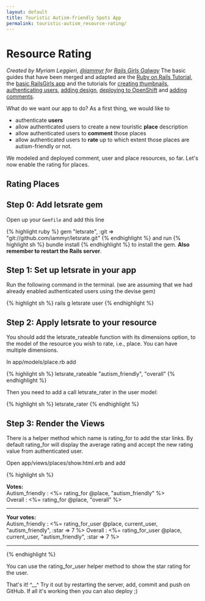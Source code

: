 ```yaml
---
layout: default
title: Touristic Autism-friendly Spots App
permalink: touristic-autism_resource-rating/
---
```


# Resource Rating

*Created by Myriam Leggieri, [@iammyr](https://twitter.com/iammyr)*
*for [Rails Girls Galway](https://github.com/RailsGirlsGalway)*
The basic guides that have been merged and adapted are the [Ruby on Rails Tutorial](http://www.railstutorial.org/book), the [basic RailsGirls app](http://guides.railsgirls.com/app/) and the tutorials for [creating thumbnails](http://guides.railsgirls.com/thumbnails), [authenticating users](http://guides.railsgirls.com/devise/), [adding design](http://guides.railsgirls.com/design), [deploying to OpenShift](http://guides.railsgirls.com/openshift/) and [adding comments](http://guides.railsgirls.com/commenting).

What do we want our app to do? As a first thing, we would like to 
* authenticate **users**
* allow authenticated users to create a new touristic **place** description
* allow authenticated users to **comment** those places
* allow authenticated users to **rate** up to which extent those places are autism-friendly or not.

We modeled and deployed comment, user and place resources, so far. Let's now enable the rating for places.

## Rating Places

## Step 0: Add letsrate gem

Open up your `Gemfile` and add this line

{% highlight ruby %}
gem "letsrate", :git => "git://github.com/iammyr/letsrate.git"
{% endhighlight %}
and run
{% highlight sh %}
bundle install
{% endhighlight %}
to install the gem. **Also remember to restart the Rails server**.

## Step 1: Set up letsrate in your app

Run the following command in the terminal. (we are assuming that we had already enabled authenticated users using the devise gem)

{% highlight sh %}
rails g letsrate user
{% endhighlight %}

## Step 2: Apply letsrate to your resource

You should add the letsrate_rateable function with its dimensions option, to the model of the resource you wish to rate, i.e., place. You can have multiple dimensions.

In app/models/place.rb add

{% highlight sh %}
  letsrate_rateable "autism_friendly", "overall"
{% endhighlight %}

Then you need to add a call letsrate_rater in the user model:

{% highlight sh %}
  letsrate_rater
{% endhighlight %}

## Step 3: Render the Views

There is a helper method which name is rating_for to add the star links. By default rating_for will display the average rating and accept the new rating value from authenticated user.

Open app/views/places/show.html.erb and add

{% highlight sh %}
<p>
<strong>Votes:</strong><br />
Autism_friendly : <%= rating_for @place, "autism_friendly" %> <br />
Overall : <%= rating_for @place, "overall" %>
</p>
<hr />
<p>
<strong>Your votes:</strong><br />
Autism_friendly : <%= rating_for_user @place, current_user, "autism_friendly", :star => 7 %>
Overall : <%= rating_for_user @place, current_user, "autism_friendly", :star => 7 %>
</p>
<hr />
{% endhighlight %}

You can use the rating_for_user helper method to show the star rating for the user.


That's it! ^__^
Try it out by restarting the server, add, commit and push on GitHub. If all it's working then you can also deploy ;)
